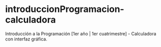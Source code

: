 # introduccionProgramacion-calculadora
Introducción a la Programación [1er año | 1er cuatrimestre] - Calculadora con interfaz gráfica.
